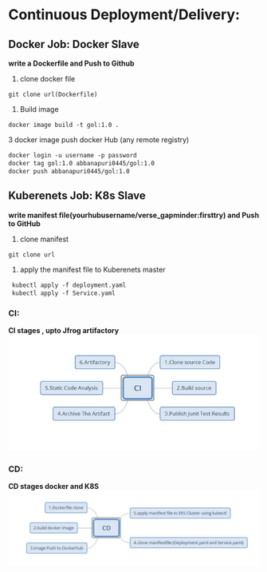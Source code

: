 # __Continuous Deployment/Delivery__:
 ## Docker Job: Docker Slave 
  __write a Dockerfile and Push to Github__
   1. clone docker file 
   ```
   git clone url(Dockerfile)
   ```
   1. Build image 
   ```
   docker image build -t gol:1.0 .
   ```
   3 docker image push docker Hub (any remote registry)
   ```
   docker login -u username -p password
   docker tag gol:1.0 abbanapuri0445/gol:1.0
   docker push abbanapuri0445/gol:1.0 
   ```
 ## Kuberenets Job: K8s Slave
  __write manifest file(yourhubusername/verse_gapminder:firsttry) and Push to GitHub__
   1. clone manifest 
   ```
   git clone url
   ```
   1. apply the manifest file to Kuberenets master
   ```
    kubectl apply -f deployment.yaml
    kubectl apply -f Service.yaml
   ```

### CI:
  __CI stages , upto Jfrog artifactory__
![CI](./CI-stages.JPG)
### CD:
  __CD stages docker and K8S__
![CD](./CD-new.JPG)